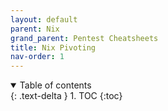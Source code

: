 ```yaml
---
layout: default
parent: Nix
grand_parent: Pentest Cheatsheets
title: Nix Pivoting
nav-order: 1
---
```


<details open markdown="block">
  <summary>
    Table of contents
  </summary>
  {: .text-delta }
1. TOC
{:toc}
</details>
